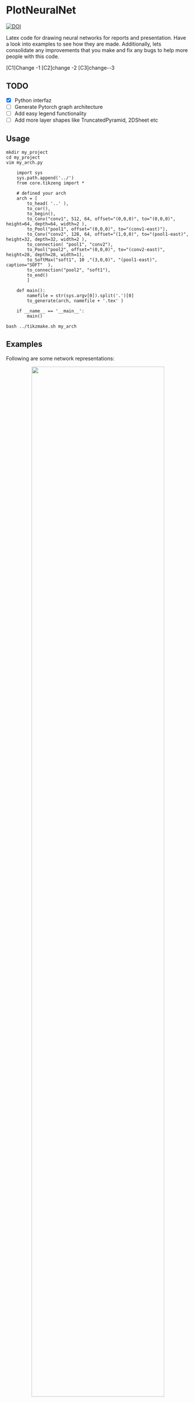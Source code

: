 # PlotNeuralNet
[![DOI](https://zenodo.org/badge/DOI/10.5281/zenodo.2526396.svg)](https://doi.org/10.5281/zenodo.2526396)

Latex code for drawing neural networks for reports and presentation. Have a look into examples to see how they are made. Additionally, lets consolidate any improvements that you make and fix any bugs to help more people with this code.

[C1]Change -1
[C2]change -2
[C3]change--3
## TODO

- [X] Python interfaz
- [ ] Generate Pytorch graph architecture
- [ ] Add easy legend functionality
- [ ] Add more layer shapes like TruncatedPyramid, 2DSheet etc

## Usage

    mkdir my_project
    cd my_project
    vim my_arch.py

        import sys
        sys.path.append('../')
        from core.tikzeng import *

        # defined your arch
        arch = [
            to_head( '..' ),
            to_cor(),
            to_begin(),
            to_Conv("conv1", 512, 64, offset="(0,0,0)", to="(0,0,0)", height=64, depth=64, width=2 ),
            to_Pool("pool1", offset="(0,0,0)", to="(conv1-east)"),
            to_Conv("conv2", 128, 64, offset="(1,0,0)", to="(pool1-east)", height=32, depth=32, width=2 ),
            to_connection( "pool1", "conv2"),
            to_Pool("pool2", offset="(0,0,0)", to="(conv2-east)", height=28, depth=28, width=1),
            to_SoftMax("soft1", 10 ,"(3,0,0)", "(pool1-east)", caption="SOFT"  ),
            to_connection("pool2", "soft1"),
            to_end()
            ]

        def main():
            namefile = str(sys.argv[0]).split('.')[0]
            to_generate(arch, namefile + '.tex' )

        if __name__ == '__main__':
            main()

    bash ../tikzmake.sh my_arch

## Examples

Following are some network representations:

<p align="center"><img  src="https://user-images.githubusercontent.com/17570785/50308846-c2231880-049c-11e9-8763-3daa1024de78.png" width="85%" height="85%"></p>
<h6 align="center">FCN-8</h6>


<p align="center"><img  src="https://user-images.githubusercontent.com/17570785/50308873-e2eb6e00-049c-11e9-9587-9da6bdec011b.png" width="85%" height="85%"></p>
<h6 align="center">VGG16</h6>


<p align="center"><img  src="https://user-images.githubusercontent.com/17570785/50308911-03b3c380-049d-11e9-92d9-ce15669017ad.png" width="85%" height="85%"></p>
<h6 align="center">Holistically-Nested Edge Detection</h6>




